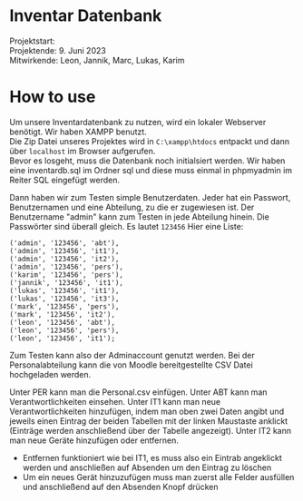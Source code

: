 # Inventar Datenbank
Projektstart:    
Projektende: 9. Juni 2023     
Mitwirkende: Leon, Jannik, Marc, Lukas, Karim    

# How to use
Um unsere Inventardatenbank zu nutzen, wird ein lokaler Webserver benötigt. Wir haben XAMPP benutzt.  
Die Zip Datei unseres Projektes wird in `C:\xampp\htdocs` entpackt und dann über `localhost` im Browser aufgerufen.  
Bevor es losgeht, muss die Datenbank noch initialsiert werden. Wir haben eine inventardb.sql im Ordner sql und diese 
muss einmal in phpmyadmin im Reiter SQL eingefügt werden.   
   
Dann haben wir zum Testen simple Benutzerdaten. Jeder hat ein Passwort, Benutzernamen und eine Abteilung, 
zu die er zugewiesen ist. Der Benutzername "admin" kann zum Testen in jede Abteilung hinein. 
Die Passwörter sind überall gleich. Es lautet `123456`
Hier eine Liste:

```
('admin', '123456', 'abt'),
('admin', '123456', 'it1'),
('admin', '123456', 'it2'),
('admin', '123456', 'pers'),
('karim', '123456', 'pers'),
('jannik', '123456', 'it1'),
('lukas', '123456', 'it1'),
('lukas', '123456', 'it3'),
('mark', '123456', 'pers'),
('mark', '123456', 'it2'),
('leon', '123456', 'abt'),
('leon', '123456', 'pers'),
('leon', '123456', 'it1');
```

Zum Testen kann also der Adminaccount genutzt werden. Bei der Personalabteilung kann die von Moodle 
bereitgestellte CSV Datei hochgeladen werden.   

Unter PER kann man die Personal.csv einfügen.
Unter ABT kann man Verantwortlichkeiten einsehen.
Unter IT1 kann man neue Verantwortlichkeiten hinzufügen, indem man oben zwei Daten angibt und jeweils einen Eintrag der beiden Tabellen mit der linken Maustaste anklickt (Einträge werden anschließend über der Tabelle angezeigt).
Unter IT2 kann man neue Geräte hinzufügen oder entfernen.
   - Entfernen funktioniert wie bei IT1, es muss also ein Eintrab angeklickt werden und anschließen auf Absenden um den Eintrag zu löschen
   - Um ein neues Gerät hinzuzufügen muss man zuerst alle Felder ausfüllen und anschließend auf den Absenden Knopf drücken


